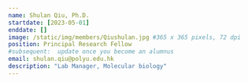 ```yaml
---
name: Shulan Qiu, Ph.D.
startdate: [2023-05-01]
enddate: []
image: /static/img/members/Qiushulan.jpg #365 x 365 pixels, 72 dpi
position: Principal Research Fellow
#subsequent:  update once you become an alumnus
email: shulan.qiu@polyu.edu.hk
description: "Lab Manager, Molecular biology"
---
```

